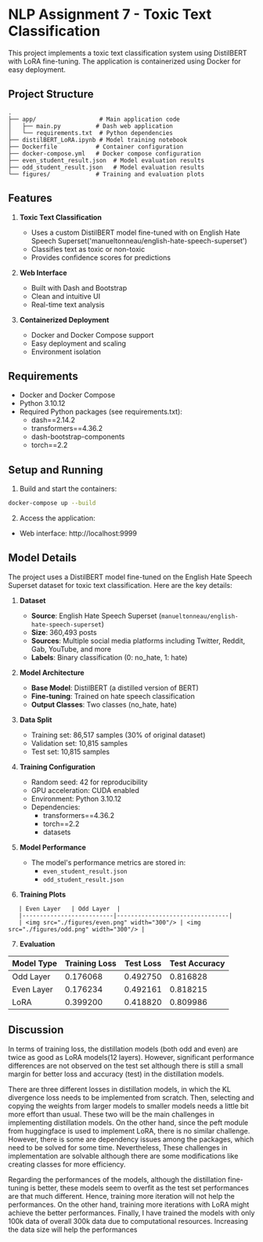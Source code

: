 # NLP Assignment 7 - Toxic Text Classification

This project implements a toxic text classification system using DistilBERT with LoRA fine-tuning. The application is containerized using Docker for easy deployment.

## Project Structure

```
.
├── app/                  # Main application code
│   ├── main.py          # Dash web application
│   └── requirements.txt  # Python dependencies
├── distilBERT_LoRA.ipynb # Model training notebook
├── Dockerfile           # Container configuration
├── docker-compose.yml   # Docker compose configuration
├── even_student_result.json  # Model evaluation results
├── odd_student_result.json   # Model evaluation results
└── figures/             # Training and evaluation plots
```

## Features

1. **Toxic Text Classification**
   - Uses a custom DistilBERT model fine-tuned with on English Hate Speech Superset('manueltonneau/english-hate-speech-superset')
   - Classifies text as toxic or non-toxic
   - Provides confidence scores for predictions

2. **Web Interface**
   - Built with Dash and Bootstrap
   - Clean and intuitive UI
   - Real-time text analysis

3. **Containerized Deployment**
   - Docker and Docker Compose support
   - Easy deployment and scaling
   - Environment isolation

## Requirements

- Docker and Docker Compose
- Python 3.10.12
- Required Python packages (see requirements.txt):
  - dash==2.14.2
  - transformers==4.36.2
  - dash-bootstrap-components
  - torch==2.2

## Setup and Running

1. Build and start the containers:
```bash
docker-compose up --build
```

2. Access the application:
- Web interface: http://localhost:9999

## Model Details

The project uses a DistilBERT model fine-tuned on the English Hate Speech Superset dataset for toxic text classification. Here are the key details:

1. **Dataset**
   - **Source**: English Hate Speech Superset (`manueltonneau/english-hate-speech-superset`)
   - **Size**: 360,493 posts
   - **Sources**: Multiple social media platforms including Twitter, Reddit, Gab, YouTube, and more
   - **Labels**: Binary classification (0: no_hate, 1: hate)

2. **Model Architecture**
   - **Base Model**: DistilBERT (a distilled version of BERT)
   - **Fine-tuning**: Trained on hate speech classification
   - **Output Classes**: Two classes (no_hate, hate)

3. **Data Split**
   - Training set: 86,517 samples (30% of original dataset)
   - Validation set: 10,815 samples
   - Test set: 10,815 samples

4. **Training Configuration**
   - Random seed: 42 for reproducibility
   - GPU acceleration: CUDA enabled
   - Environment: Python 3.10.12
   - Dependencies:
     - transformers==4.36.2
     - torch==2.2
     - datasets

5. **Model Performance**
   - The model's performance metrics are stored in:
     - `even_student_result.json`
     - `odd_student_result.json`

6. **Training Plots**
```
   | Even Layer   | Odd Layer  |
   |--------------------------|--------------------------------|
   | <img src="./figures/even.png" width="300"/> | <img src="./figures/odd.png" width="300"/> |
```
   
7. **Evaluation**

| Model Type | Training Loss | Test Loss | Test Accuracy |
|------------|---------------|-----------|--------------|
| Odd Layer  | 0.176068     | 0.492750  | 0.816828     |
| Even Layer | 0.176234     | 0.492161  | 0.818215     |
| LoRA       | 0.399200     | 0.418820  | 0.809986     |

## Discussion

In terms of training loss, the distillation models (both odd and even) are twice as good as LoRA models(12 layers). However, significant performance differences are not observed on the test set although there is still a small margin for better loss and accuracy (test) in the distillation models.

There are three different losses in distillation models, in which the KL divergence loss needs to be implemented from scratch. Then, selecting and copying the weights from larger models to smaller models needs a little bit more effort than usual. These two will be the main challenges in implementing distillation models. On the other hand, since the peft module from huggingface is used to implement LoRA, there is no similar challenge. However, there is some are dependency issues among the packages, which need to be solved for some time. Nevertheless, These challenges in implementation are solvable although there are some modifications like creating classes for more efficiency.

Regarding the performances of the models, although the distillation fine-tuning is better, these models seem to overfit as the test set performances are that much different. Hence, training more iteration will not help the performances. On the other hand, training more iterations with LoRA might achieve the better performances. Finally, I have trained the models with only 100k data of overall 300k data due to computational resources. Increasing the data size will help the performances
